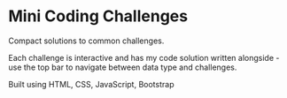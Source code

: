 # Mini Coding Challenges

Compact solutions to common challenges.

Each challenge is interactive and has my code solution written alongside - use the top bar to navigate between data type and challenges.

Built using HTML, CSS, JavaScript, Bootstrap
